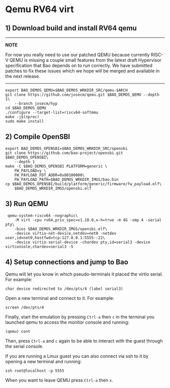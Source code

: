 # Qemu RV64 virt

## 1) Download build and install RV64 qemu

---

**NOTE**

For now you really need to use our patched QEMU because currently RISC-V QEMU 
is missing a couple small features from the latest draft Hypervisor 
specification that Bao depends on to run correctly. We have submitted patches 
to fix these issues which we hope will be merged and available in the next 
release.

---

```
export BAO_DEMOS_QEMU=$BAO_DEMOS_WRKDIR_SRC/qemu-$ARCH
git clone https://github.com/josecm/qemu.git $BAO_DEMOS_QEMU --depth 1\
    --branch josecm/hyp
cd $BAO_DEMOS_QEMU
./configure --target-list=riscv64-softmmu
make -j$(nproc)
sudo make install
```

## 2) Compile OpenSBI

```
export BAO_DEMOS_OPENSBI=$BAO_DEMOS_WRKDIR_SRC/opensbi
git clone https://github.com/bao-project/opensbi.git $BAO_DEMOS_OPENSBI\
    --depth 1
make -C $BAO_DEMOS_OPENSBI PLATFORM=generic \
    FW_PAYLOAD=y \
    FW_PAYLOAD_FDT_ADDR=0x80100000\
    FW_PAYLOAD_PATH=$BAO_DEMOS_WRKDIR_IMGS/bao.bin
cp $BAO_DEMOS_OPENSBI/build/platform/generic/firmware/fw_payload.elf\
    $BAO_DEMOS_WRKDIR_IMGS/opensbi.elf
```

## 3) Run QEMU

```
 qemu-system-riscv64 -nographic\
    -M virt -cpu rv64,priv_spec=v1.10.0,x-h=true -m 4G -smp 4 -serial pty\
    -bios $BAO_DEMOS_WRKDIR_IMGS/opensbi.elf\
    -device virtio-net-device,netdev=net0 -netdev user,id=net0,hostfwd=tcp:127.0.0.1:5555-:22\
    -device virtio-serial-device -chardev pty,id=serial3 -device virtconsole,chardev=serial3 -S
```

<!--- instruction#1 -->
## 4) Setup connections and jump to Bao

Qemu will let you know in which pseudo-terminals it placed the virtio serial.
For example:

```
char device redirected to /dev/pts/4 (label serial3)
```

Open a new terminal and connect to it. For example:

```
screen /dev/pts/4
```

Finally, start the emulation by pressing `Ctrl-a` then `c` in the terminal you 
launched qemu to access the monitor console and running:

```
(qemu) cont
```

Then, press `Ctrl-a` and `c` again to be able to interact with the guest 
through the serial console.

If you are running a Linux guest you can also connect via ssh to it by opening 
a new terminal and running:

```
ssh root@localhost -p 5555
```

When you want to leave QEMU press `Ctrl-a` then `x`.
 
<!--- instruction#end -->
